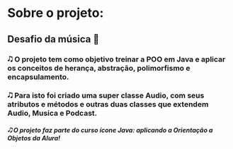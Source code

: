 # Sobre  o projeto:

## Desafio da música 🎼

### 🎝 O projeto tem como objetivo treinar a POO em Java e aplicar os conceitos de herança, abstração, polimorfismo e encapsulamento.
### 🎝 Para isto foi criado uma super classe Audio, com seus atributos e métodos e outras duas classes que extendem Audio, Musica e Podcast.

##### 🎝 O projeto faz parte do curso ícone Java: aplicando a Orientação a Objetos da Alura!
